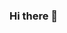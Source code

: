 ### Hi there 👋

<!--
**sadmansakibmahi2/sadmansakibmahi2** is a ✨ _special_ ✨ repository because its `README.md` (this file) appears on your GitHub profile.

Here are some ideas to get you started:

- 🔭 I’m currently working on ...
- 🌱 I’m currently learning ...
- 👯 I’m looking to collaborate on ...
- 🤔 I’m looking for ### Hi there 👋, My name is Sadman Sakib Mahi

Skills: PYTHON / C++

- 🔭 I’m currently working on this page. 


[<img src='https://cdn.jsdelivr.net/npm/simple-icons@3.0.1/icons/github.svg' alt='github' height='40'>](https://github.com/sadmansakibmahi2)  

<a href='https://archiveprogram.github.com/'><img src='https://raw.githubusercontent.com/acervenky/animated-github-badges/master/assets/acbadge.gif' width='40' height='40'></a> <a href='https://docs.github.com/en/developers'><img src='https://raw.githubusercontent.com/acervenky/animated-github-badges/master/assets/devbadge.gif' width='40' height='40'></a> <a href='https://github.com/pricing'><img src='https://raw.githubusercontent.com/acervenky/animated-github-badges/master/assets/pro.gif' width='40' height='40'></a> <a href='https://stars.github.com/'><img src='https://raw.githubusercontent.com/acervenky/animated-github-badges/master/assets/starbadge.gif' width='35' height='35'></a> <a href='https://docs.github.com/en/github/supporting-the-open-source-community-with-github-sponsors'><img src='https://raw.githubusercontent.com/acervenky/animated-github-badges/master/assets/sponsorbadge.gif' width='35' height='35'></a> 

[![trophy](https://github-profile-trophy.vercel.app/?username=sadmansakibmahi2)](https://github.com/ryo-ma/github-profile-trophy)

[![Top Langs](https://github-readme-stats.vercel.app/api/top-langs/?username=sadmansakibmahi2)](https://github.com/anuraghazra/github-readme-stats)

![GitHub stats](https://github-readme-stats.vercel.app/api?username=sadmansakibmahi2&show_icons=true&count_private=true)  

![GitHub Activity Graph](https://activity-graph.herokuapp.com/graph?username=sadmansakibmahi2)  

![GitHub metrics](https://metrics.lecoq.io/sadmansakibmahi2)  

![GitHub streak stats](https://github-readme-streak-stats.herokuapp.com/?user=sadmansakibmahi2)  

![Profile views](https://gpvc.arturio.dev/sadmansakibmahi2)  
